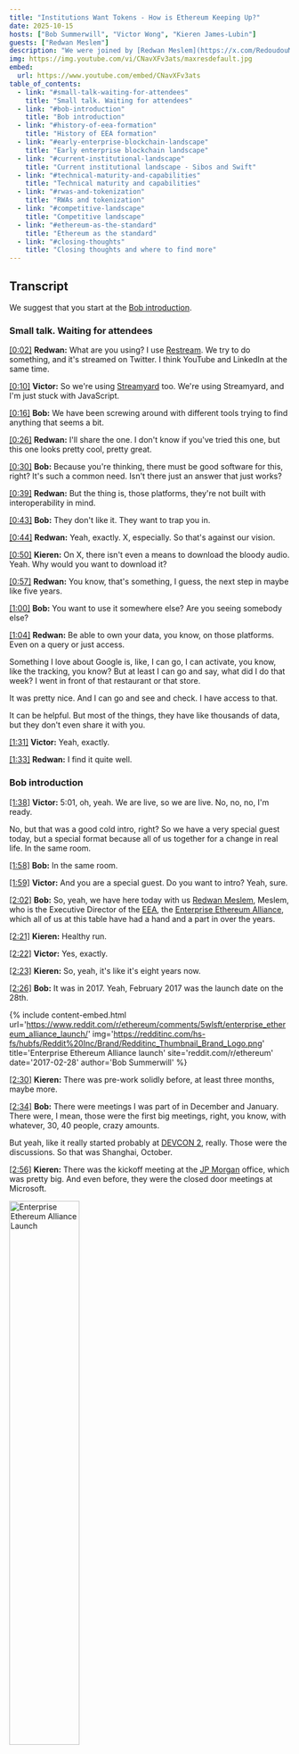 ```yaml
---
title: "Institutions Want Tokens - How is Ethereum Keeping Up?"
date: 2025-10-15
hosts: ["Bob Summerwill", "Victor Wong", "Kieren James-Lubin"]
guests: ["Redwan Meslem"]
description: "We were joined by [Redwan Meslem](https://x.com/RedoudouM), the Executive Director of the [Enterprise Ethereum Alliance](https://entethalliance.org), and talked about the history of the [EEA](https://entethalliance.org) and about the present institutional landscape."
img: https://img.youtube.com/vi/CNavXFv3ats/maxresdefault.jpg
embed:
  url: https://www.youtube.com/embed/CNavXFv3ats
table_of_contents:
  - link: "#small-talk-waiting-for-attendees"
    title: "Small talk. Waiting for attendees"
  - link: "#bob-introduction"
    title: "Bob introduction"
  - link: "#history-of-eea-formation"
    title: "History of EEA formation"
  - link: "#early-enterprise-blockchain-landscape"
    title: "Early enterprise blockchain landscape"
  - link: "#current-institutional-landscape"
    title: "Current institutional landscape - Sibos and Swift"
  - link: "#technical-maturity-and-capabilities"
    title: "Technical maturity and capabilities"
  - link: "#rwas-and-tokenization"
    title: "RWAs and tokenization"
  - link: "#competitive-landscape"
    title: "Competitive landscape"
  - link: "#ethereum-as-the-standard"
    title: "Ethereum as the standard"
  - link: "#closing-thoughts"
    title: "Closing thoughts and where to find more"
---
```


## Transcript

We suggest that you start at the [Bob introduction](#bob-introduction).

<!-- TABLE_OF_CONTENTS -->

<a id="small-talk-waiting-for-attendees"></a>

### Small talk. Waiting for attendees

[[0:02]](https://www.youtube.com/watch?v=CNavXFv3ats&t=2s) **Redwan:**
What are you using? I use [Restream](https://restream.io). We try to do something, and it's streamed on Twitter.  I think YouTube and LinkedIn at the same time.

[[0:10]](https://www.youtube.com/watch?v=CNavXFv3ats&t=10s) **Victor:**
So we're using [Streamyard](https://streamyard.com/) too. We're using Streamyard, and I'm just stuck with JavaScript.

[[0:16]](https://www.youtube.com/watch?v=CNavXFv3ats&t=16s) **Bob:**
We have been screwing around with different tools trying to find anything that seems a bit.

[[0:26]](https://www.youtube.com/watch?v=CNavXFv3ats&t=26s) **Redwan:**
I'll share the one. I don't know if you've tried this one, but this one looks pretty cool, pretty great.

[[0:30]](https://www.youtube.com/watch?v=CNavXFv3ats&t=30s) **Bob:**
Because you're thinking, there must be good software for this, right?  It's such a common need. Isn't there just an answer that just works?

[[0:39]](https://www.youtube.com/watch?v=CNavXFv3ats&t=39s) **Redwan:**
But the thing is, those platforms, they're not built with interoperability in mind.

[[0:43]](https://www.youtube.com/watch?v=CNavXFv3ats&t=43s) **Bob:**
They don't like it.  They want to trap you in.

[[0:44]](https://www.youtube.com/watch?v=CNavXFv3ats&t=44s) **Redwan:**
 Yeah, exactly. X, especially.  So that's against our vision.

[[0:50]](https://www.youtube.com/watch?v=CNavXFv3ats&t=50s) **Kieren:**
On X, there isn't even a means to download the bloody audio. Yeah. Why would you want to download it?

[[0:57]](https://www.youtube.com/watch?v=CNavXFv3ats&t=57s) **Redwan:**
You know, that's something, I guess, the next step in maybe like five years.

[[1:00]](https://www.youtube.com/watch?v=CNavXFv3ats&t=60s) **Bob:**
You want to use it somewhere else?  Are you seeing somebody else?

[[1:04]](https://www.youtube.com/watch?v=CNavXFv3ats&t=64s) **Redwan:**
Be able to own your data, you know, on those platforms. Even on a query or just access.

Something I love about Google is, like, I can go, I can activate, you know, like the tracking, you know? But at least I can go and say, what did I do that week? I went in front of that restaurant or that store.

It was pretty nice. And I can go and see and check. I have access to that.

It can be helpful. But most of the things, they have like thousands of data, but they don't even share it with you.

[[1:31]](https://www.youtube.com/watch?v=CNavXFv3ats&t=91s) **Victor:**
Yeah, exactly.

[[1:33]](https://www.youtube.com/watch?v=CNavXFv3ats&t=93s) **Redwan:**
I find it quite well.

<a id="bob-introduction"></a>

### Bob introduction

[[1:38]](https://www.youtube.com/watch?v=CNavXFv3ats&t=98s) **Victor:**
5:01, oh, yeah. We are live, so we are live. No, no, no, I'm ready.

No, but that was a good cold intro, right? So we have a very special guest today, but a special format because all of us together for a change in real life. In the same room.

[[1:58]](https://www.youtube.com/watch?v=CNavXFv3ats&t=118s) **Bob:**
In the same room.

[[1:59]](https://www.youtube.com/watch?v=CNavXFv3ats&t=119s) **Victor:**
And you are a special guest. Do you want to intro? Yeah, sure.

[[2:02]](https://www.youtube.com/watch?v=CNavXFv3ats&t=122s) **Bob:**
So, yeah, we have here today with us [Redwan Meslem](https://x.com/RedoudouM), Meslem, who is the Executive Director of the [EEA](https://entethalliance.org), the [Enterprise Ethereum Alliance](https://entethalliance.org), which all of us at this table have had a hand and a part in over the years.

[[2:21]](https://www.youtube.com/watch?v=CNavXFv3ats&t=141s) **Kieren:**
Healthy run.

[[2:22]](https://www.youtube.com/watch?v=CNavXFv3ats&t=142s) **Victor:**
Yes, exactly.

[[2:23]](https://www.youtube.com/watch?v=CNavXFv3ats&t=143s) **Kieren:**
So, yeah, it's like it's eight years now.

[[2:26]](https://www.youtube.com/watch?v=CNavXFv3ats&t=146s) **Bob:**
It was in 2017. Yeah, February 2017 was the launch date on the 28th.

{% include content-embed.html
  url='https://www.reddit.com/r/ethereum/comments/5wlsft/enterprise_ethereum_alliance_launch/'
  img='https://redditinc.com/hs-fs/hubfs/Reddit%20Inc/Brand/Redditinc_Thumbnail_Brand_Logo.png'
  title='Enterprise Ethereum Alliance launch'
  site='reddit.com/r/ethereum'
  date='2017-02-28'
  author='Bob Summerwill'
%}

[[2:30]](https://www.youtube.com/watch?v=CNavXFv3ats&t=150s) **Kieren:**
There was pre-work solidly before, at least three months, maybe more.

[[2:34]](https://www.youtube.com/watch?v=CNavXFv3ats&t=154s) **Bob:**
There were meetings I was part of in December and January. There were, I mean, those were the first big meetings, right, you know, with whatever, 30, 40 people, crazy amounts.

But yeah, like it really started probably at [DEVCON 2](https://www.earlydaysofeth.org/articles/devcon2), really. Those were the discussions. So that was Shanghai, October.

[[2:56]](https://www.youtube.com/watch?v=CNavXFv3ats&t=176s) **Kieren:**
There was the kickoff meeting at the [JP Morgan](https://www.jpmorgan.com) office, which was pretty big. And even before, they were the closed door meetings at Microsoft.

<img src="{{ site.baseurl }}/images/blockapps.net/2025.10.13/enteth20170110_withv.jpg" alt="Enterprise Ethereum Alliance Launch" style="width: 50%;">

[[3:07]](https://www.youtube.com/watch?v=CNavXFv3ats&t=187s) **Bob:**
Right, so that public launch was February.

But December, there was an internal like one. And then JP Morgan was in January of 2017.

But yeah, like a lot of those initial contacts had happened at [DEVCON 2](https://www.earlydaysofeth.org/articles/devcon2) in October the previous year.

[[3:26]](https://www.youtube.com/watch?v=CNavXFv3ats&t=206s) **Victor:**
Well, in the [DEVCON 2](https://www.earlydaysofeth.org/articles/devcon2). Yeah, so like basically there was a lot of conversations there about figuring out how to bring on enterprises too. And there were a lot of interested parties. And yeah, like the group of people, which was I think about six people that were interested, met at like a Starbucks just off site.

And that was sort of the idea formation thing about the...

[[3:58]](https://www.youtube.com/watch?v=CNavXFv3ats&t=238s) **Bob:**
And then [Matt Spoke](https://x.com/MattSpoke) of [Nuco](https://web.archive.org/web/20180320181516/https://nuco.io/) held a little bar side event as well, which we have some technical issues. Oh, okay.

{% include content-embed.html
  url='https://www.linkedin.com/in/matthewspoke/'
  img='https://i0.wp.com/commercialrealestatepodcast.com/wp-content/uploads/2019/03/Spoke-Matthew.png?fit=1280%2C854&ssl=1'
  title='Matthew Spoke'
  description='Founder and Former CEO of Nuco (acquired by Aion Foundation)'
  site='linkedin.com'
%}

[[4:16]](https://www.youtube.com/watch?v=CNavXFv3ats&t=256s) **Victor:**
Hold on a second. I'm just going to push you. Insist to tell everybody.

We have a technical issue, everybody. I can, I will fix that. Oh, did I?

I messed up the Twitter. You did a bad one. Yeah, I did a bad one.

So everyone, please join us on YouTube. Spaces at 5 a.m. Right.

[[4:36]](https://www.youtube.com/watch?v=CNavXFv3ats&t=276s) **Bob:**
But yeah, [Matt Spoke](https://x.com/MattSpoke), held a little event at one of the bars upstairs, which I went to and there were various others there. If you went to that as well.

[[4:45]](https://www.youtube.com/watch?v=CNavXFv3ats&t=285s) **Victor:**
I didn't go to that one.

So I think it's, I think the main thing was that, yeah, so I think the main thing, I'm going to try and fix this right now on Twitter. Live technical support, see if I can resolve it right now. If not, I did choose a...

[[5:09]](https://www.youtube.com/watch?v=CNavXFv3ats&t=309s) **Bob:**
But also parallel in that, because I was still working for the [Ethereum Foundation](https://ethereum.foundation) at the time was that there was like an enterprise Slack set up there, which was actually started by [Vitalik](https://x.com/VitalikButerin), who afterwards said people kept badgering him about enterprise stuff. So at some point he just dumped them all in a stack, in a Slack and ran away.

Yeah. That was the technique. So that was not quite the same group.

It was a larger group that's slightly different.

[[5:41]](https://www.youtube.com/watch?v=CNavXFv3ats&t=341s) **Victor:**
[Nuco](https://web.archive.org/web/20180320181516/https://nuco.io/) was part of that.

Also... By the way, we should introduce ourselves. We should.

[[5:49]](https://www.youtube.com/watch?v=CNavXFv3ats&t=349s) **Bob:**
Yeah, hi, I'm Bob Summerwill. I'm Head of Ecosystem at [STRATO Mercata](https://stratomercata.com/).

[[5:56]](https://www.youtube.com/watch?v=CNavXFv3ats&t=356s) **Kieren:**
Kieren James-Lubin, CEO of [BlockApps](https://blockapps.net).

[[5:56]](https://www.youtube.com/watch?v=CNavXFv3ats&t=358s) **Victor:**
Victor Wong.

[[5:59]](https://www.youtube.com/watch?v=CNavXFv3ats&t=356s) **Kieren:**
Creators of [STRATO Mercata](https://stratomercata.com/).

[[6:00]](https://www.youtube.com/watch?v=CNavXFv3ats&t=358s) **Victor:**
Yeah, and Victor Wong, Chief Product Officer of [BlockApps](https://blockapps.net).

So, sorry, back...

[[6:06]](https://www.youtube.com/watch?v=CNavXFv3ats&t=358s) **Bob:**
But yeah, [AMIS](https://www.amis.com/) as well. Do you remember that?

*(Bob: Alex Liu was our primary contact at Amis, who was an active participant in the EEA)*

[[6:10]](https://www.youtube.com/watch?v=CNavXFv3ats&t=410s) **Kieren:**
Yeah. Oh yeah. We should check in on, I haven't thought of [AMIS](https://www.amis.com/) until...

No. In like several years until the moment.

[[6:16]](https://www.youtube.com/watch?v=CNavXFv3ats&t=416s) **Bob:**
So the interesting thing about what they were doing, so that was like some Taiwan bank consortium thing.

But then they did like work on like Chinese cryptography and stuff. Like they've got differing requirements, right? 

*(Bob - I was confusing myself.  It was Cryptape (Jan Xie) who were doing rhe Chinese cryptography, as part of their CITA project)*

{% include content-embed.html
  url='https://cryptape.com/'
  img='https://encrypted-tbn0.gstatic.com/images?q=tbn:ANd9GcQCIA5od3jfhDfMjQ9dQxzA2XeDQdD464SVI4PIls7KuufMQruvluYVNFRaFMoW_VAlXio&usqp=CAU'
  title='Cryptape'
  site='cryptape.com'
%}

{% include content-embed.html
  src='https://www.youtube.com/embed/ka93x3xDAkg'
  title='A Fast and Scalable Blockchain for Enterprise Users'
  author='Jan Xie'
  date='2017-11-26'
%}

And Masterchain, which was in Russia, that was like a [Sberbank](https://www.sberbank.com/) thing.

{% include content-embed.html
  url='https://cointelegraph.com/news/blockchain-revolution-in-russia-bank-of-russia-tests-masterchain'
  title='Blockchain revolution in Russia: Bank of Russia tests MasterChain'
  description='Bank of Russia has introduced Masterchain, an Ethereum-based Blockchain prototype created to serve interests of the financial market actors.'
  img='https://images.cointelegraph.com/cdn-cgi/image/format=auto,onerror=redirect,quality=90,width=1434/https://s3.cointelegraph.com/storage/uploads/view/64d02c317d463a581bbab940f42cf78b.jpg'
  site='Cointelegraph'
  author='Alicia Naumoff'
  date='2016-10-13'
%}

*(Bob: The Masterchain team gave a talk at DEVCON3 on the work they did on Geth to make the cryptography pluggable, and to add Russian cryptograph)*

{% include content-embed.html
  src='https://www.youtube.com/embed/faVnsBRLAL4'
  title='Pluggable Crypto Layer: Introducing Government-approved cryptography to Ethereum'
  author='Kirill Ivkushkin'
  date='2017-11-26'
%}

[[6:44]](https://www.youtube.com/watch?v=CNavXFv3ats&t=404s) **Redwan:**
I have a question for you, it's interesting. Because you have, you know, I was not at the [EEA](https://entethalliance.org) at that time. And so it's very interesting for me to, you know, what were the hopes and really excitement that you see, you know, you were part of those early conversations, this was created, 30, I think, companies.

It's like a pretty, it was a pretty big event, you know. As you mentioned, you know, like JP Morgan and everything, all those big names coming into the ecosystem. And what were the hopes and really like the overall like atmosphere, you know, when the year was created, I think?

[[7:13]](https://www.youtube.com/watch?v=CNavXFv3ats&t=433s) **Bob:**
Yeah, well, I mean, so, I mean, [Consensys](https://consensys.io/) were very critical as well. Because, you know, they were doing a load of the enterprise like engagement stuff, right? You've got many, many companies like starting to get interested in, hey, you know, we want to do a pilot, we want to get involved.

{% include content-embed.html
  url='https://consensys.io/'
  title='Consensys'
  img='https://images.ctfassets.net/gjyjx7gst9lo/2agYMdlB1taVmpfDj0TX6C/058794a91b27f556b245966b4934075f/Consensys-Share-Image-Logo.png?fm=jpg'
  site='consensys.io'
%}

So [Consensys](https://consensys.io/) doing a lot of those. So they ended up having a lot of those connections and bringing those in together. But yeah, you know, over those months, you really have like, they've got a hell of a lot of momentum really, really quick.

[[7:48]](https://www.youtube.com/watch?v=CNavXFv3ats&t=468s) **Kieren:**
So the observation during [DEVCON](https://www.earlydaysofeth.org/articles/devcon2) too, when the idea was hatched was basically that, at least at the innovation lab level, a lot of the enterprises were just using and forking their own flavor of Ethereum. They had like hacked their own consensus algorithms and security and-

[[8:06]](https://www.youtube.com/watch?v=CNavXFv3ats&t=486s) **Bob:**
Many Geths

[[8:08]](https://www.youtube.com/watch?v=CNavXFv3ats&t=468s) **Kieren:**
Many Geths, indeed.

We learned later that like a lot of [JP Morgan's Quorum](https://github.com/Consensys/quorum) was initially built by [Jeff Wilcke](https://earlydaysofeth.org/people/jeff-wilcke). He had like some kind of-

[[8:20]](https://www.youtube.com/watch?v=CNavXFv3ats&t=480s) **Bob:**
And that was not announced at the time of [DEVCON](https://www.earlydaysofeth.org/articles/devcon2) too. That was still behind the scenes for a few months.

*(Bob: I never got a definite answer on this, but I am pretty confident to assert that [Jeff](https://earlydaysofeth.org/people/jeff-wilcke) probably never even discussed Quorum with [Ming Chan](https://earlydaysofeth.org/people/ming-chan), the Executive Director of the [Ethereum Foundation](https://earlydaysofeth.org/articles/stiftung-ethereum), but just did it on his own initiative without even informing her.  She likely heard about it as the same time as the general public!)*

{% include content-embed.html
  url='https://archive.ph/Q1Xm0'
  img='https://ddcirqxjy3z7wl.archive.ph/Q1Xm0/f83f5bdf760bd304acc7dc7225ff8a7b91af31f1.jpg'
  title='J.P. Morgan Has a New Twist on Blockchain'
  site='Wall Street Journal'
  date='2016-10-03'
%}

That happened just before the [EEA](https://entethalliance.org) started. But yeah, you got all of this stuff brewing up, I mean, for years earlier. Like if you think of like [ErisDB](https://erisindustries.com/components/erisdb.html) that became [Monax](https://web.archive.org/web/20170321124508/https://monax.io/), that became [Hyperledger Burrow](https://github.com/hyperledger-archives/burrow).

{% include content-embed.html
  url='https://erisindustries.com/components/erisdb.html'
  img='/images/blockchain-finance.com/2025.10.16/erisdb.png'
  title='ErisDB'
  site='erisindustries.com'
%}

So that was a permissioned Ethereum client off POC5 pre-mainnet. Yeah. Mid-2014 of sticking in [Tendermint](https://tendermint.com/) onto an EVM.

{% include content-embed.html
  url='https://blog.ethereum.org/2014/08/27/state-ethereum-august-edition'
  img='https://blog.ethereum.org/_next/image?url=%2Fimages%2Feth-org.jpeg&w=1080&q=75'
  title='State of Ethereum: August Edition'
  author='Vitalik Buterin'
  date='2014-08-27'
%}

So yeah, like, you know, it was all a bit smished apart, but it was like the time is right for us to work together because we've all got the same needs.

[[9:07]](https://www.youtube.com/watch?v=CNavXFv3ats&t=547s) **Kieren:**
Us too. We had our own client and it got used in a bunch of the [Consensys](https://consensys.io/) consulting engagements at that time.

And we started even then kind of tuning it for enterprise. And so I guess the idea was like, well, maybe enterprises won't adopt if there isn't a standard for all of this new stuff that they need that's above and beyond the base.

[[9:30]](https://www.youtube.com/watch?v=CNavXFv3ats&t=570s) **Victor:**
Well, I think it was even beyond that.

Like there was just tons of technical work going on in individual companies siloed to get like Ethereum to do what they wanted to do in a private way. So everyone was like holding on these things. And what came out of that, those early conversations at [DEVCON](https://www.earlydaysofeth.org/articles/devcon2) was, wait, like we're all doing similar things.

Maybe if we all kind of work together, we could do it faster and get this up fast. And that was all around private Ethereum.

[[10:07]](https://www.youtube.com/watch?v=CNavXFv3ats&t=607s) **Bob:**
And I guess also like a marriage between like kind of customers of these things and builders of saying, you've got all these kind of startup-y kind of companies that are making Ethereumy things.

And you've obviously got big demand from really major enterprises to have this, but yeah, on that standardization side, it was like nothing. And it's like, you're all gonna get vendor locked like instantly, and it'll all just be arbitrarily different and painful and horrible. So let's try and work out.

Because, well, at some point as well with [Quorum](https://github.com/Consensys/quorum), it was kind of like, are we gonna like collaboratively do code bases as well? Like, [Hyperledger](https://www.lfdecentralizedtrust.org/) was another piece into this is that a few months earlier, I've spent a bunch of time working on [C++ relicensing, C++ client to get back to Apache 2](https://bobsummerwill.com/2016/07/12/ethereum-everywhere/). So it could have been contributed into [Hyperledger](https://www.lfdecentralizedtrust.org/) and we could have like gathered around that.

{% include content-embed.html
  url='https://bobsummerwill.com/2016/07/12/ethereum-everywhere/'
  img='https://bobsummerwill.com/wp-content/uploads/2016/07/private.jpg'
  title='Ethereum Everywhere'
  author='Bob Summerwill'
  date='2016-07-12'
%}

That fucked up.

{% include content-embed.html
  url='https://www.ibtimes.co.uk/hyperledger-project-reflects-blockchain-politics-1603381'
  img='https://d.ibtimes.co.uk/en/full/1586352/hyperledger.webp?w=522&f=d691bc62e3180dd9262650da26c6d8ba'
  title='Hyperledger Project Reflects Blockchain Politics'
  author='Ian Allison'
  date='2017-01-27'
%}

So the [EEA](https://entethalliance.org) was kind of a backup, I guess. And like, right, we can't have this grand fusion, but there's enough happening on the Ethereum side that we can at least get all the Ethereum pieces together and then, yeah, I guess it went quite quickly from, okay, we don't want to straight compete with [Hyperledger](https://www.lfdecentralizedtrust.org/).

Having a shared code base also kind of like screws up the companies.

[[11:39]](https://www.youtube.com/watch?v=CNavXFv3ats&t=699s) **Kieren:**
So I think, let me, you know, in the spirit of spiciness, I think the enterprise users would have preferred a shared code base and they wanted to commoditize any difference among the startups out of existence so that they could never be vendor locked again. They've had these horrific, you know, IBM nightmares, Oracle nightmares over the years.

And they're just like, not this time. We're not going to live through this.

[[12:11]](https://www.youtube.com/watch?v=CNavXFv3ats&t=731s) **Bob:**
I mean, also, you know, you have got that market pressure, right, of [Corda](https://r3.com/get-corda/) coming out, of IBM launching [Fabric](https://github.com/hyperledger/fabric).

{% include content-embed.html
  url='https://www.coindesk.com/markets/2017/07/11/fabric-10-hyperledger-releases-first-production-ready-blockchain-software'
  img='https://www.coindesk.com/_next/image?url=https%3A%2F%2Fcdn.sanity.io%2Fimages%2Fs3y3vcno%2Fproduction%2F96b93f7ed816b58438c9fd32ad77b57c8e69954b-1500x994.jpg%3Fauto%3Dformat&w=1920&q=75'
  title='Fabric 1.0: Hyperledger Releases First Production-Ready Blockchain Software'
  author='Michael del Castillo'
  date='2017-07-11'
%}

{% include content-embed.html
  url='https://www.coindesk.com/markets/2017/10/03/icing-on-the-cake-r3-launches-corda-distributed-ledger-version-10'
  img='https://www.coindesk.com/_next/image?url=https%3A%2F%2Fcdn.sanity.io%2Fimages%2Fs3y3vcno%2Fproduction%2F5ad7ed2aa46affe53b14a692fa61d5f856847339-1500x1000.jpg%3Fauto%3Dformat&w=1920&q=75'
  title='Icing on the Cake: R3 Launches Corda Distributed Ledger Version 1.0'
  author='Michael del Castillo'
  date='2017-10-03'
%}

[[12:20]](https://www.youtube.com/watch?v=CNavXFv3ats&t=740s) **Kieren:**
They were worried it would end up that kind of nominally open source, but quite proprietary.

[[12:24]](https://www.youtube.com/watch?v=CNavXFv3ats&t=744s) **Bob:**
So those were both shooting for release in February, 2017. So it's that kind of timeline is like, right, we've got to get our shit together to be able to do like an Ethereum product thing that can have some hope against IBM and R3.

*(Bob: I remember that being the approximate timing which John Wolpert communicated to me at the time of DEVCON2 in September 2016, though actually more like "7 months" which would have been more like April 2017.  In the end, as you can see from the articles above, Fabric ended up being released in July 2017 and Corda in October 2017)*

[[12:41]](https://www.youtube.com/watch?v=CNavXFv3ats&t=761s) **Kieren:**
Also, [DA](https://www.digitalasset.com/) at that time, I remember one of our prominent enterprise user, [EEA](https://entethalliance.org) members said, you know, yeah, they've got a call with, you know, 300 people on it every week, trying to sell into the big banks, let's say. And it's funny that all of the, like Ethereum just survived all of this, more or less not paying any attention. And like, you know, this competition kind of came in.

[[13:07]](https://www.youtube.com/watch?v=CNavXFv3ats&t=787s) **Victor:**
Well, I think there was another parallel thing that was happening. At that [DEVCON](https://www.earlydaysofeth.org/articles/devcon2), really were like the first, like the kind of enterprise use cases we talk about today. Like, for example, [Santander](https://www.santanderbank.com/) talked about, you know, US dollar on chain, which we all recognize as a stablecoin now.

{% include content-embed.html
  url='https://cointelegraph.com/news/santander-confirms-fiat-backed-token-project-on-ethereum-blockchain'
  title='Santander Confirms Fiat-backed Token Project on Ethereum Blockchain'
  img='https://images.cointelegraph.com/cdn-cgi/image/format=auto,onerror=redirect,quality=90,width=1434/https://s3.cointelegraph.com/storage/uploads/view/eb6d1dcc154fffe2a1f22e041c738a2e.jpg'
  author='Angus Leung'
  date='2016-09-24'
%}

{% include content-embed.html
  src='https://www.youtube.com/embed/vqAIMxZrE8Q'
  title='CashEth - demo of the system'
  author='ether.camp'
  date='2016-09-28'
%}

[[13:26]](https://www.youtube.com/watch?v=CNavXFv3ats&t=806s) **Kieren:**
And we actually had a design for, yeah, yeah, yeah.

<a id="early-enterprise-blockchain-landscape"></a>

### Early enterprise blockchain landscape

[[13:31]](https://www.youtube.com/watch?v=CNavXFv3ats&t=811s) **Redwan:**
I think that's a very cool parallel. Like you've set the stage pretty well for like, you know, where it's coming from.

[[13:38]](https://www.youtube.com/watch?v=CNavXFv3ats&t=818s) **Victor:**
Yeah.

[[13:39]](https://www.youtube.com/watch?v=CNavXFv3ats&t=819s) **Redwan:**
And then where it started, you mentioned, you know, innovation labs, like starting to contribute to some codes. We've known like the use cases that blockchain and Ethereum can solve for a long time. But it's only actually now, and it's been for probably like for the last year that things have been really changing drastically.

And to take, you know, like your words for, when you say innovation lab, it's not innovation lab anymore looking at, you know, how they implement blockchain in their ecosystem. It's really like executive team that say, hey, we want to plan what is the production, like how we get it to market.

[[14:16]](https://www.youtube.com/watch?v=CNavXFv3ats&t=856s) **Kieren:**
Thankfully, like they're scared now. So like they better move or else.

[[14:21]](https://www.youtube.com/watch?v=CNavXFv3ats&t=861s) **Redwan:**
I mean, I don't know if it's like, no, there is, but there were some interesting, some interesting talk, you know, like when we were at [Sibos](https://www.sibos.com/), like the [Swift](https://swift.com/) conference.

{% include content-embed.html
  url='https://sibos.com'
  title='Sibos'
  img='https://www.finextra.com/finextra-images/top_pics/xl/sibos2022amsterdamlogocmykvertical.jpg'
%}

<a id="current-institutional-landscape"></a>

### Current institutional landscape - Sibos and Swift

[[14:28]](https://www.youtube.com/watch?v=CNavXFv3ats&t=868s) **Victor:**
Yeah, we should mention that because like, you were just at [Sibos](https://www.sibos.com/) and you're dealing with like, what we think of as tried by institutional players. And that's, you know, where you have a lot of communication. So like, what were your impressions about where they're at with that?

Because that's the other side that we talk about.

[[14:47]](https://www.youtube.com/watch?v=CNavXFv3ats&t=887s) **Redwan:**
The digital asset tokenization is definitely a hot topic. Everyone is looking because they know it's happening. They want to be involved and it's more.

And now, especially like there's less, there's less like regulatory, you know.

[[15:06]](https://www.youtube.com/watch?v=CNavXFv3ats&t=906s) **Kieren:**
The listeners may not know what [Sibos](https://www.sibos.com/) is.

[[15:08]](https://www.youtube.com/watch?v=CNavXFv3ats&t=908s) **Redwan:**
Oh yeah. So [Sibos](https://www.sibos.com/) is the big [Swift](https://swift.com/) conference. [Swift](https://swift.com/), if you're not familiar is, it's a messaging system that a lot of, 11,000 financial institution around the world.

{% include content-embed.html
  url='https://swift.com'
  title='Swift'
  img='https://thedigitalbanker.com/wp-content/uploads/2023/12/swift-2.png'
%}

It's actually a co-op. It's a DAO for tried by. Kudos to [Danielle](https://www.linkedin.com/in/daniellefrizziola/) from [Consensys](https://consensys.io/) who said that to me once.  *(Bob - that is Danielle Frizziola)*

[[15:25]](https://www.youtube.com/watch?v=CNavXFv3ats&t=925s) **Kieren:**
It is a DAO.  Although it's like, can we buy in now?

[[15:29]](https://www.youtube.com/watch?v=CNavXFv3ats&t=929s) **Redwan:**
I feel like, you know, it's not, I guess it's restricted.

[[15:32]](https://www.youtube.com/watch?v=CNavXFv3ats&t=932s) **Victor:**
Yeah, you know, like token gated.

[[15:34]](https://www.youtube.com/watch?v=CNavXFv3ats&t=934s) **Redwan:**
But the token is having probably a bank license.

[[15:37]](https://www.youtube.com/watch?v=CNavXFv3ats&t=937s) **Kieren:**
The [London Metal Exchange](https://www.lme.com/) is like this too. It's like, you want to sign up, you got to like buy a bunch of shares and like, you know, then there's an annual fee and whatnot. And you have to like put someone there all the time.

[[15:48]](https://www.youtube.com/watch?v=CNavXFv3ats&t=948s) **Bob:**
You have to join the trade guild. Yes. I think that you've got to do your.

Yes.

[[15:54]](https://www.youtube.com/watch?v=CNavXFv3ats&t=954s) **Redwan:**
Exactly. And so that big conference is the, it's a big Mecca of payment, I would say every year. So you have all the big financial institution, also like, you know, global financial institution, like, you know, like clearing house, settlements, like your work here, the [DTCC](https://www.dtcc.com/), et cetera, but also like all the banks.

And they gather here and there is a lot of conversation. What is very interesting is actually [Sibos](https://www.sibos.com/) and [Swift](https://swift.com/) is a very like kind of standard organization. Because what they do is like how we make sure like we send messaging across all of us that everyone is sure is going to understand.

And so they used to have a different like kind of messaging format. And recently now they're migrating to something new, which is how ISO 222.

*(Bob: Misspoken here.  The standard is [ISO 20022](https://www.iso20022.org/))*

{% include content-embed.html
  url='https://www.iso20022.org/'
  title='ISO 20022 - Universal financial industry messaging scheme'
  img='https://www.iso20022.org/sites/default/files/styles/scale_crop_1200w_650h/public/2020-03/shutterstock_303722042_Blue_Umbrellas.jpg?itok=WeDwQ-8t'
%}

[[16:37]](https://www.youtube.com/watch?v=CNavXFv3ats&t=997s) **Kieren:**
Okay.

[[16:37]](https://www.youtube.com/watch?v=CNavXFv3ats&t=997s) **Redwan:**
Which is if you want to go and dive deeper into this, this is really like the, how every financial institution want to discuss. They've been working on that spec for a long time. And that's how anything that can touch finance from securities to payment, like they have to be qualified.

[[16:54]](https://www.youtube.com/watch?v=CNavXFv3ats&t=1014s) **Kieren:**
Yeah, I think it's good to explain. So like most of finance gets cleared through messaging. And it's like, so crypto people are used to like putting a transaction in and then it goes everywhere.

Yes. It's not really like this.

[[17:08]](https://www.youtube.com/watch?v=CNavXFv3ats&t=1028s) **Redwan:**
Oh, yes. Thank you. Indeed, that's a very key point.

Is that the process of what we call delivery versus payment in traditional finance, it's a pretty complex thing because how you make sure like when you deliver the money, the money has been received, that you receive the asset, that everything has been, and it's a kind of a lot of dance because you receive message, you send another one. And it's not like how we used to do where in crypto, we submit and it's actually an atomic transaction, which is like just one thing. And when the transaction is complete, you know it's been executed, it's been delivered.

And all the parties that is actually, I give you the can, well, I know you've been giving me like the money exactly. Where actually there is like a little bit dance, well, I put the can here, like you see the can, then it's been moving here, like you send the money. And so the blockchain here offers such efficiencies because things that were like, you know, like the [T+1 or T+2](https://www.investopedia.com/terms/t/tplus1.asp) for some of those different exchange.

Now you do it like, well, depending on what chain you're gonna deploy between a second to even like less than that.

[[18:19]](https://www.youtube.com/watch?v=CNavXFv3ats&t=1099s) **Kieren:**
Yeah.

[[18:19]](https://www.youtube.com/watch?v=CNavXFv3ats&t=1099s) **Bob:**
And also [Swift](https://swift.com/) isn't a payments mechanism, right?

[[18:23]](https://www.youtube.com/watch?v=CNavXFv3ats&t=1103s) **Redwan:**
No, it's a messaging mechanism. That's another comment.

[[18:26]](https://www.youtube.com/watch?v=CNavXFv3ats&t=1106s) **Bob:**
So let me, I think, interject with this specific example. I think they're biggest in FX, right? Yes.

So let's say I've got some USD, I want some Euro. And we kind of like agree to a USD-Euro trade. And so we like, I guess we look up whatever the pair is trading at.

And I think it's like, I send my side of the trade with some unique ID to [Swift](https://swift.com/) and you do too. And then [Swift](https://swift.com/) like checks if it matches. It charges like seven bucks either way.

If it does match, then it'll like tell us that it matched.

[[19:04]](https://www.youtube.com/watch?v=CNavXFv3ats&t=1144s) **Redwan:**
Well, I don't think it's actually exactly this way. It's more [Swift](https://swift.com/) offer a type of envelope and a format of envelope and paper and ink that we know how to use and how we're supposed to fill up some forms. Then how we trade those forms between different market participants, it's not much, you know, like the people, like they're going to be some, you know, corresponding banking that's going to be like locally, they can do cash and they're going to, everyone is going to take their share.

[[19:31]](https://www.youtube.com/watch?v=CNavXFv3ats&t=1171s) **Kieren:**
It's not moving the asset. It's just, it's like, like I have the USD on my bank list.  You've got the Euro on your bank list. 

[[19:38]](https://www.youtube.com/watch?v=CNavXFv3ats&t=1178s) **Redwan:**
Talking to each other in a secure and compliant way for, cause it's also, oh, you send that, you have to send like some specific messaging for like compliance that, then I send another one saying, hey, I checked there's information and you know, you.

[[19:54]](https://www.youtube.com/watch?v=CNavXFv3ats&t=1194s) **Bob:**
A bunch of like local jurisdiction specific. Yeah, it's like a lot of different handshakes, you know, like all these things. Yeah, I think the way someone described it's like a.

[[20:00]](https://www.youtube.com/watch?v=CNavXFv3ats&t=1200s) **Victor:**
Funny TCP handshake. Yeah, it's sort of like what they're doing is tracking the transfers, but no money is actually moving. And then they have a list of IOUs.

So like when I send a [Swift](https://swift.com/) transaction to from like, let's say I send a hundred dollars to you in France and I go to my bank, I put in a hundred dollars, the money doesn't go anywhere. It just.

[[20:28]](https://www.youtube.com/watch?v=CNavXFv3ats&t=1228s) **Redwan:**
Well, yeah, so the bank has to write USD off my ledger. The net at the end of the day.

[[20:33]](https://www.youtube.com/watch?v=CNavXFv3ats&t=1233s) **Kieren:**
Yeah, so they write the Euro off.

[[20:35]](https://www.youtube.com/watch?v=CNavXFv3ats&t=1235s) **Redwan:**
RTGS that's going to do like the transfer actually. So it's like a different messaging. Like if you research and I'm not a [Swift](https://swift.com/) expert, but I have to learn over the last couple of months, you know, I've done like a little bit more like deep dive and it's fascinating because there's such a huge dense, you know, between, you know, like two transfer of money because you have the money in your bank account, but then you actually central bank money.

Then you have like the deposit money. So like those, like what you call like M0, M1, M2. And so all of that is pretty, pretty complex.

And then we're just talking about payments here, you know, talking about, you know, securities or like those other like financial instrument that you can exchange also using blockchain in a very efficient way. But that's, you know, using [stablecoins](https://en.wikipedia.org/wiki/Stablecoin), you can make everything super simple. And also one misconception, maybe I would love to mention is like, you know, like we talked about [stablecoins](https://en.wikipedia.org/wiki/Stablecoin) and [CBDCs](https://en.wikipedia.org/wiki/Central_bank_digital_currency).

Yeah, yeah, yeah. They actually exactly the same thing, but it's just in a different context. A [CBDC](https://en.wikipedia.org/wiki/Central_bank_digital_currency) is a [stablecoin](https://en.wikipedia.org/wiki/Stablecoin) for central banks.

{% include content-embed.html
  url='https://cbdctracker.hrf.org/home'
  title='Human Rights Foundation - CBDC Tracker'
  img='https://hrf.org/wp-content/uploads/2024/11/Latest-Web-Header-CBDC-Silver-Anthem-press-release-V1-1.png'
%}

<a id="technical-maturity-and-capabilities"></a>

### Technical maturity and capabilities

[[21:36]](https://www.youtube.com/watch?v=CNavXFv3ats&t=1296s) **Bob:**
And- It's just the issuer.

[[21:37]](https://www.youtube.com/watch?v=CNavXFv3ats&t=1297s) **Redwan:**
It's just the issuer is not the same as, you know, we never gonna really touch that [CBDCs](https://en.wikipedia.org/wiki/Central_bank_digital_currency) because this is like the money of banks, if you say. But almost, I think from a technical level, it's very like, almost like a copy paste of the same contract mechanism. It's not, but we create like a whole different language and terminology for that.

But they're actually very similar. And funny fact, those [CBDCs](https://en.wikipedia.org/wiki/Central_bank_digital_currency), they've been doing, you know, like the, I think the baby needed to grow. You know, you said [DEVCON 2](https://www.earlydaysofeth.org/articles/devcon2).

So it was a two years old kid, Ethereum. And we were like, hey, come in here. You can manage like the most critical infrastructure of the planet, which is our money and how we do trade.

And you can do all of this. And I think like the [Ethereum Foundation](https://ethereum.foundation), I have to give them credit. Like they, yes, for a long time, they were saying, hey guys, you're not considering the enterprise, everything.

But I think they did the right thing because they protected, you know, like that baby. So it could grow and become like, you know, now we had an age of, you know, it's more mature. It's more than 10 years.

It's still like not even a teenager. Like the analogy was like, was human is going to take some limits. But we are at a point now where we have a technology and Ethereum is really a capacity to answer all the challenges that are like facing, you know, that we're blocking the institution to adopt, which is, you know, while scalability, privacy, you know, like composability and interoperability, you know.

Like the four points that you had in the [ARC paper](https://www.circle.com/blog/introducing-arc-an-open-layer-1-blockchain-purpose-built-for-stablecoin-finance) from [Circle](https://circle.com). And now we have this, you know, like just last week, you know, [ZK Sync](https://www.zksync.io/) announced like [up to 15,000 TPS](https://zksync.mirror.xyz/XrlYJN9SUbOtRn9nyqrfPyaAqot--PlUcnSRK_OF1Bs). And there is some new thing that almost every week going on.

{% include content-embed.html
  url='https://www.circle.com/blog/introducing-arc-an-open-layer-1-blockchain-purpose-built-for-stablecoin-finance'
  title='Introducing Arc: An Open Layer-1 Blockchain Purpose-Built for Stablecoin Finance'
  img='https://cdn.prod.website-files.com/67116d0daddc92483c812ead/68961fad0ee4f552ba5641e3_Blog_Arc-launch-p-1080.jpg'
  date="2015-08-12"
%}

So really like now, like the technology, when they come up and say, well, I need to make sure like this is private. I need to make sure like this is going to, you know, be like be executed in a seamless way. Also like the decentralization, it's more about the way they look at it.

It's more like the vendor locking. I would say the best analogy is that you want to make sure the infrastructure you rely on is going to be able to absorb your activity, but also be resilient enough. This we still have some work because it's definitely, and I understand the perspective of institution to deploy on a like public infrastructure.

You know, at first when [Wikipedia](https://www.wikipedia.org/) showed up, like, you know, 20, 25 years ago, something like that, I think. I mean, I remember I was at my engineering college. I was at the board and we were talking about having wiki, you know, for doing some articles.

And they were like this very academic guy said, this is unacceptable. It's not, hold on, French accent.

This is unacceptable. We never are going to do this. This is, anyone can put any information.

This is not trust.

[[24:34]](https://www.youtube.com/watch?v=CNavXFv3ats&t=1474s) **Victor:**
To be clear, you are French. Yeah.  You're allowed to, you're allowed to.

[[24:37]](https://www.youtube.com/watch?v=CNavXFv3ats&t=1477s) **Redwan:**
And so, but they were in French. Like they were very like, you know, and protecting this.

And at that time I said, well, we can trust, you know, something that's being built collectively like this. But now we know you have to take a grain of salt, but it's actually much more accepted, you know, like that those are like reliable source of information and that you can have things that are being built publicly that are actually very resilient.

[[25:01]](https://www.youtube.com/watch?v=CNavXFv3ats&t=1502s) **Bob:**
I mean, so. 

[[25:02]](https://www.youtube.com/watch?v=CNavXFv3ats&t=1502s) **Victor:**
Sorry, I was just going to ask like, but like there's always this like gap between what traditional institutions understand about, like we all understand what's been capable for a really, really long time, but are there still gaps or do you think that's been closed now? Like it's maybe grown up fully or, but like, but even if, even like when the capability is there, there's still like a knowledge gap, I think sometimes.

[[25:30]](https://www.youtube.com/watch?v=CNavXFv3ats&t=1530s) **Redwan:**
Well, let me put it this way. There is about, if you combine all the different type of money, $123 trillion of cash around the world. Right, right.

$300 billions are on chain. Right. So the numbers talk for itself.

We're very early. So there is people like they can, I think we still have like a lot of work to do in terms of education, but by education, I mean, really talking from product perspective, what business problem I can solve for you, how it's going to be done, what is going to be the maintenance after, how like, how are you going to deal with a very specific use cases? And so you can have like some teams that already like have an understanding, you know, like what you can achieve.

[[26:15]](https://www.youtube.com/watch?v=CNavXFv3ats&t=1575s) **Victor:**
Yeah.

[[26:15]](https://www.youtube.com/watch?v=CNavXFv3ats&t=1575s) **Redwan:**
But we still like need to provide, I think as an ecosystem more structuring, you know, like who you can work with, what are the different vendors, what services they can do, where they can help, what's the type of contract you're going to have after. And really giving like that overall perspective of like a new entrant, you know, in the market. And so some of them, they understand very well and they have already like some pretty detailed question, you know, even like asking me, our red one, we need to increase like the [contract size from a 24k to a 40k, 48 kilobytes](https://ethereum.stackexchange.com/questions/41501/contract-code-size-and-how-to-work-around-it).

And we have some, you know, like those, those stack overflow issue, like well known. So yeah.

[[26:55]](https://www.youtube.com/watch?v=CNavXFv3ats&t=1615s) **Kieren:**
The [stack depth one](https://faizannehal.medium.com/understanding-the-stack-based-architecture-of-evm-af45dc9819f2) that was always a problem.

[[26:57]](https://www.youtube.com/watch?v=CNavXFv3ats&t=1617s) **Redwan:**
And so there is some of them, it's this, but then some other ones in this small product, they're going to ask me, okay, why should I go on an L2? What is the L1? What does it mean?

And what about those chains? What are like the primitives, you know, explaining like, well, if you'd be on any L2s, you actually going to choose maybe one vendor in some way, but you can completely move your assets free among all the ecosystem. The wallets are going to be the same.

A lot of things are going to be equivalent that you don't have to rebuild. And so those are things, you know, like you need to explain. Some of them, maybe people, they're going to say, well, what is this?

This is just like some scammy or something like that. I think you can find all the layers, but now people, they also, they see like the potential of like what you can do with like digital assets, you know, tokenization. And for like people who are a little bit like looking around, I'm very excited to see what's going to happen in the next six to 12 months, because, you know, like [GENIUS Act](https://en.wikipedia.org/wiki/GENIUS_Act) was signed July 15 or something like this.

*(Bob: It was 18th July 2025)*

[Clarity Act](https://www.congress.gov/bill/119th-congress/house-bill/3633), I think it's still a little bit ongoing. So now we like, and we can also hear that, like there's already companies from every direction say, okay, how are we going to implement this? The FinTech is also moving.

So they're like the fact that they're building their L, even if they're building their L1, I wish they would do some L2s and my door will always be open when you want to consider that. There is a pretty great tool that can help, but that's going to push the market and from like financial institution to really like adopting this. There is an organization like [DTCC](https://www.dtcc.com/), you know, like the biggest clearing house in the world, like all the securities in the world basically are being cleared over there.

They released like an incredible product like four months ago in April, like the great collateral, where they have like a collection of like hundreds of spot contract that allows you to clear and to make some margin call and collateral management from different jurisdiction, which is a fantastic use case when you see, I'm not a collateral management expert, but I understand the value, like how this unlock, you know, like you actually have some something that you can take from your bank in Japan that you're going to post for something in the US because you have a market event. And this is something you would not even imagine before.

{% include content-embed.html
  url='https://www.coindesk.com/business/2025/04/02/wall-street-giant-dtcc-unveils-tokenized-collateral-platform-in-crypto-push'
  title='Wall Street Giant DTCC Unveils Tokenized Collateral Platform in Crypto Push'
  img='https://www.coindesk.com/_next/image?url=https%3A%2F%2Fcdn.sanity.io%2Fimages%2Fs3y3vcno%2Fproduction%2Fdf7f652470cec99d780a4421238b72e152be1176-1440x1080.jpg%3Fauto%3Dformat&w=1920&q=75'
  author="Krisztian Sandor"
  date='2025-04-02'
%}

And now you can do it and it's like compliant. It's actually like, it's legal. And then that's going to unlock so much efficiencies.

And so that's in the next like 12 months, that's going to be like a huge game changer.

[[29:39]](https://www.youtube.com/watch?v=CNavXFv3ats&t=1779s) **Victor:**
So it sounds like, you know, the lid has been lifted off and there's a ton of demand, but it's like walking down the path to supply that demand. That's the part that people are figuring out, right? Like, is that right?

[[29:52]](https://www.youtube.com/watch?v=CNavXFv3ats&t=1792s) **Redwan:**
Like, is that how you put it? I think it's such a very transformative technology for how those business operate. There is also how I'm going to make money.

[[30:02]](https://www.youtube.com/watch?v=CNavXFv3ats&t=1802s) **Victor:**
Okay. So there's a fear element to it, right? Like, at least that's...

[[30:07]](https://www.youtube.com/watch?v=CNavXFv3ats&t=1807s) **Redwan:**
It's like, well, now I can have like chat, like I'm a PSP provider.

[[30:13]](https://www.youtube.com/watch?v=CNavXFv3ats&t=1813s) **Kieren:**
Let me ask you this. So in the early days, it felt like there was a focus on more like back office use cases. Like, yeah, how do I move the collateral from like my Japan regional branch to my, you know, whatever.

[[30:28]](https://www.youtube.com/watch?v=CNavXFv3ats&t=1828s) **Bob:**
Business process improvements.

[[30:30]](https://www.youtube.com/watch?v=CNavXFv3ats&t=1813s) **Kieren:**
Business process improvements. And I've felt that there's eventually became a, I think this started like 2020, 2021, a shift for big corporations wanting top line use cases.

Like Nike was the first to like sell a ton of NFTs. And then you're seeing like, I think like the digital asset treasuries are a kind of genius way for a token to like, like the company doesn't have to IPO, but like there could be a token and there can be something that's, and provides the traditional protections of equity that's publicly traded. And then you didn't, you could just leave this part sort of where it was.

{% include content-embed.html
  url='https://www.theverge.com/news/656960/nike-lawsuit-rtfkt-nft-virtual-shoes'
  title='Nike is facing a lawsuit from people who bought its NFTs'
  img='https://platform.theverge.com/wp-content/uploads/sites/2/2025/04/Nike-Cryptokicks.png?quality=90&strip=all&crop=0%2C3.3333333333333%2C100%2C93.333333333333&w=750'
  author='Wes Davis'
  date='2025-04-27'
%}

And somehow there's kind of like a merger going on. And, you know, this is a, creating good top line revenue for investment banks and, you know, et cetera, et cetera. So like, is your, is your sense that people want the efficiency to compete or like, are they starting to think about it as like a new revenue line or, you know, like a transformed revenue line or something?

<a id="rwas-and-tokenization"></a>

### RWAs and tokenization

[[31:45]](https://www.youtube.com/watch?v=CNavXFv3ats&t=1905s) **Redwan:**
Well, that's a billion trillion dollar question right there. I don't have like the answer. What I could say is I see, I see how, like, I think if you look at, you know, operational optimization, it's more than that.

If your capital flow more seamlessly, you make more money in a financial system. So the more you have a flow of your money easy, the more you're going to be able to make some, because you're going to unlock, you know, some capital improvement. Yet, I think from like conversation I've seen and where like the, still don't have like the golden goose say, hey, that's going to remix a little bit of like all the different people and intermediaries and people working.

Because if you suddenly have something that is being done in a much more efficient way, well, some different intermediates, then they might have like to rethink of where, like the way of doing their business. This is not going to happen from one day to another. What I can say is that, because we're going to have those new form of working with digital assets, that's going to be more like a golden era for like opportunities to be like, to be a pretty fantastic product.

And the people that understand pretty well the ethos of the like Ethereum ecosystem and also like blockchain in general. And like some operation in traditional finance and be able to bridge those two, you're going to be able to bring like some amazing product. And that's what we see a little bit more with convergence, you know, of Aave, that is that doing like a collateral product with Horizon and knocking, you know, like you have like figure, like you have a spike or you have some of like, how as we're going to have like now, some assets that are on chain that maybe you can loan and you can collateralize and you can borrow money and you can have some liquidity in front of those assets while being the actual, like, and also like, I want to stress, like we do, we say RWAs, RWAs, RWAs. There is a lot of, we need probably to find some new language because there is- You know how I feel about that.

*(Bob - RWA is [Real World Asset](https://en.wikipedia.org/wiki/Tokenized_real-world_asset))*

[[33:57]](https://www.youtube.com/watch?v=CNavXFv3ats&t=2037s) **Victor:**
I think the RWA term is so broad.

[[33:59]](https://www.youtube.com/watch?v=CNavXFv3ats&t=2039s) **Redwan:**
Yeah, we need, this can be a RWA.

[[34:02]](https://www.youtube.com/watch?v=CNavXFv3ats&t=2042s) **Bob:**
Yeah.

[[34:03]](https://www.youtube.com/watch?v=CNavXFv3ats&t=2043s) **Redwan:**
Okay. And I can also take a picture of my, I guess, my bank account and say, hey, this is a tokenization of my bank account. Like, you know, and so there is all of the RWAs but most of them, they actually kind of elaborate IOUs. And not like, and now we're moving towards more and more having some of the standards and like things like the, it's the legal, like- Yeah, you want the native issuers.

[[34:28]](https://www.youtube.com/watch?v=CNavXFv3ats&t=2068s) **Kieren:**
Yeah, exactly.

[[34:29]](https://www.youtube.com/watch?v=CNavXFv3ats&t=2069s) **Redwan:**
The token is the legal claim to the asset. And that's, when this happens and when like focusing on that, that's going to unlock some pretty incredible things. Because it's like the, and you connect this with DeFi, maybe with some, you're going to always need some form of AML, KYC, and everything, like the DeFi, like the like, you know, there's none for the last year.

They're probably going to have like two of those, but once you connect this, I think that's going to be pretty incredible.

[[35:03]](https://www.youtube.com/watch?v=CNavXFv3ats&t=2103s) **Victor:**
But how did the institutions feel about like, obviously as the head of the EEA, and you feel strongly about Ethereum too, right? Like the Ethereum ecosystem broadly of L1 tokens. Like, how do they feel about that?

Do they see any other, you know, like we know that [Ripple](https://ripple.com/) has tried to attract that interest for a really long time. Like, are they kind of sold on Ethereum at this point, or are they looking, are they still kind of needing to be convinced?

[[35:30]](https://www.youtube.com/watch?v=CNavXFv3ats&t=2130s) **Redwan:**
Wow. I've heard like several executive at presentation at [Sibos](https://www.sibos.com/) saying here, you know, like, Ethereum is the standard, you know, EVM is the standard. This is the ecosystem.

Having said that, and as, you know, decision makers, they also want to make sure like they keep the door open and not being locked. So they move progressively. You know, [60% of the stablecoin issuance](https://www.developerreport.com/reports/devs/2024?s=ethereum-is-the-1-ecosystem-for-stablecoins-59-of-stablecoins-are-issued-onto-ethereum) is on Ethereum.

![59% of issuance on Ethereum](https://storage.googleapis.com/electric-capital-developer-report/report/2024/en/20241222154509/slide_images/187.webp)

I think probably 85 to 90% of all RWAs, it's the same. Some similar statistics about DeFi activities. That's, you know, like [Electric Capital](https://www.electriccapital.com), like you can see a graph like three times more like that.

And then the other ecosystem in terms of like builders and everything. So that's the [most radiant and advanced](https://www.developerreport.com/reports/devs/2024?s=evm-has-strong-network-effects-evm-is-the-1-tech-stack-bigger-than-the-next-by-3-6x), you know, ecosystem in terms of research on every, every facet. And so that's, they know, they recognize.

![EVM is the #1 tech stack, bigger than the next by 3.6x](https://storage.googleapis.com/electric-capital-developer-report/report/2024/en/20241222154509/slide_images/56.webp)

But it doesn't mean that we need to keep educating, to keep like, you know, working with the [EF](https://ethereum.foundation) for instance, like they've been incredible work for the last few months of really like packaging the message in a better way that can be more digestible. But there's more like some work for instance, like, you know, like the protocol team, they're already addressing so many of the fear, like can have some different like, you know, digital asset manager in financial institution. But how we bring that message to the right people, package it in a way that it's easy to understand.

That's some of the work that is being done as we speak. And that's gonna really help, you know, continuing solidifying, you know, like that dominance position. But to also answer your question, like some of those institutions, they say, hey, we wanna be multi-chain.

We wanna look at everything, which I think it's absolutely fair. And I would do the same if I were in their shoe. So, okay, well, they have some different assessment, you know, criteria and they say, well, we're gonna take this chain, this chain, this chain, this chain.

And then we'll see.

<a id="competitive-landscape"></a>

### Competitive landscape

[[37:22]](https://www.youtube.com/watch?v=CNavXFv3ats&t=2242s) **Bob:**
I mean, beyond EVM, I mean, you've obviously got competition between Ethereum and other EVM flavors. What is the competition outside of that? Because I know there's, you know, you've obviously got competition within that, but are institutions doing non-EVM things as well?

[[37:38]](https://www.youtube.com/watch?v=CNavXFv3ats&t=2256s) **Kieren:**
There's like [Canton](https://www.canton.network) around. I don't know what they're using. Like do institutions use [Solana](https://solana.com/) at all?

{% include content-embed.html
  url='https://www.canton.network'
  title='Canton - Where finance flows'
  img='https://www.canton.network/hubfs/Homepage-Privacy-fit-for-regulated-institutions.png'
%}

Well, I know, but does [DA](https://www.digitalasset.com) still have its own, like big proprietary-ish stack?

[[38:00]](https://www.youtube.com/watch?v=CNavXFv3ats&t=2280s) **Bob:**
It's not proprietary anymore, but it's, yeah.

[Hedera](https://hedera.com/)?  Is anybody using [Hedera](https://hedera.com/)?

[[38:08]](https://www.youtube.com/watch?v=CNavXFv3ats&t=2288s) **Kieren:**
What do you hear? Competitive.

[[38:11]](https://www.youtube.com/watch?v=CNavXFv3ats&t=2291s) **Redwan:**
[Canton](https://www.canton.network) is probably the one that most advanced in terms of like, you know, connection with the rest of the ecosystem. And I would say that not the rest, but the traditional finance. They have like a way, it's structured though.

It's something I still don't completely understand. You can be validators, have some tokens that they're gonna exchange on some private market. And so some form of revenue.

And then they have already like that. It's a consortium, you know, like a Quorum V2, I would say. And they've been able to bring into their governance like a lot of the different financial institutions.

So, but then once again, and if you ask me, I'm biased, of course, but this is an ecosystem. Like here the [Canton](https://www.canton.network) code is open source and everything, but well, you still building on a technology that is not super like very, like there's not a lot of people, you know? Like when are you gonna be like the CIO of a company and you need to have some maintenance or something, it's gonna be what, like 20 guys in a country that can do some work on this?

And so that's the way I look at this. But like the, I think like [Solana](https://solana.com/), I'm not sure it was the institution.

[[39:31]](https://www.youtube.com/watch?v=CNavXFv3ats&t=2371s) **Kieren:**
I don't hear anything institutional from [Solana](https://solana.com/), but it seems popular nonetheless. 

[[39:36]](https://www.youtube.com/watch?v=CNavXFv3ats&t=2376s) **Victor:**
Oddly enough, like [Ripple](https://ripple.com/) has been trying to do this for a long time, but I don't hear them brought up in the conversation that much anymore.

[[39:43]](https://www.youtube.com/watch?v=CNavXFv3ats&t=2383s) **Bob:**
Nobody ever used [Ripple](https://ripple.com/).

[[39:47]](https://www.youtube.com/watch?v=CNavXFv3ats&t=2387s) **Redwan:**
I've been in blockchain, not as long as you guys, but really since 2019. And I spent like almost four years at [ChainSafe](https://chainsafe.io/), very authentic, like, you know, builders, like crypto native protocol development. And I've been to conferences, you know, with the engineers and I asked them in a very candid way, I'd say, have you ever built on [Ripple](https://ripple.com/) or on some other?

And I had conversation with the engineers at [ChainSafe](https://chainsafe.io/) and we had some polls and we had some conversation in the Slack, I remember, and no one really came up with some very

[[40:24]](https://www.youtube.com/watch?v=CNavXFv3ats&t=2424s) **Bob:**
They've just got an infinite war chest for marketing and lobbying.

[[40:29]](https://www.youtube.com/watch?v=CNavXFv3ats&t=2429s) **Victor:**
I mean, at one point, one of the [Sibos](https://www.sibos.com/) I went to years and years ago, right? [Ripple](https://ripple.com/) was supposed to have a huge booth and you know, like, I guess [Swift](https://swift.com/) decided, oh, they're too much of a competitor. So they kicked them out.

And this was-

[[40:45]](https://www.youtube.com/watch?v=CNavXFv3ats&t=2445s) **Kieren:**
They were calling themselves the [Swift](https://swift.com/) killer.

[[40:50]](https://www.youtube.com/watch?v=CNavXFv3ats&t=2450s) **Victor:**
They decided, like [Ripple](https://ripple.com/) decided, you know what? We're just going to run our own conference in parallel with [Sibos](https://www.sibos.com/).

They put a parallel conference and [Vitalik](https://x.com/VitalikButerin) was speaking at their conference. And I remember-

[[41:03]](https://www.youtube.com/watch?v=CNavXFv3ats&t=2463s) **Bob:**
At the [Ripple](https://ripple.com/) one?

[[41:04]](https://www.youtube.com/watch?v=CNavXFv3ats&t=2464s) **Victor:**
At the [Ripple](https://ripple.com/) one.

And I remember- They had buses in front of the [Sibos](https://www.sibos.com/) conference, like taking you to where their new conference was. And I remember like seeing [Vitalik](https://x.com/VitalikButerin), like run across, like looking for this conference because like it was in this new place and like we're all trying to- I remember like waving him like, over here [Vitalik](https://x.com/VitalikButerin), over there.

{% include content-embed.html
  url='https://archive.ph/ycYrC'
  title='Did Ripple Hijack the Swift Conference or Merely Borrow Some Audience?'
  img='https://blogs-images.forbes.com/tomgroenfeldt/files/2017/10/Sibos-IBM-613-300x200.jpg'
  author='Tom Groenfeldt'
  site='Forbes'
  date='2017-10-25'
%}

*(Bob - So it seems that the "Ripple were kicked out" part was not true, as Ripple have continued to sponsor and participate in Sibos from 2017 to the current day.  In the Forbes article above it says "Ripple CEO Brad Garlinghouse said the company wanted more floor space for its program than Swift was willing to provide on the show floor so it had to find second venue.").  In retrospect, with many large crypto conferences these days having hundreds of parallel side-events, what happened here was nothing!)*

So it's-

[[41:28]](https://www.youtube.com/watch?v=CNavXFv3ats&t=2488s) **Bob:**
[Corda](https://r3.com/get-corda/)?

Anybody still using [Corda](https://r3.com/get-corda/)?

[[41:32]](https://www.youtube.com/watch?v=CNavXFv3ats&t=2492s) **Redwan:**
[R3](https://r3.com)?

Like it's being bought out by [Solana](https://solana.com/). [Corda](https://r3.com/get-corda/) and [Solana](https://solana.com/)

[[41:35]](https://www.youtube.com/watch?v=CNavXFv3ats&t=2495s) **Bob:**
I don't think they would- Really?

I don't think they would actually in those terms. I think it's a partnership and a collaboration. So we're not absolutely, absolutely they weren't bought by.

{% include content-embed.html
  url='https://r3.com/r3-signals-strategic-shift-to-lead-the-convergence-of-public-and-private-blockchains-to-deliver-internet-capital-markets-through-collaboration-with-solana-foundation/'
  title='R3 signals strategic shift to lead the convergence of public and private blockchains to deliver internet capital markets through collaboration with Solana Foundation'
  img='https://d1gmslq1wnd7nq.archive.ph/vWH3N/f58fb6070629d07bb7bfd1c18c788019bf8e1ce3.jpg'
  date='2025-05-22'
%}

[[41:48]](https://www.youtube.com/watch?v=CNavXFv3ats&t=2508s) **Victor:**
Not bought out, but yes, but. I mean, I will say-

[[41:53]](https://www.youtube.com/watch?v=CNavXFv3ats&t=2513s) **Bob:**
Anyone using [Fabric](https://github.com/hyperledger/fabric) still?

[[41:55]](https://www.youtube.com/watch?v=CNavXFv3ats&t=2515s) **Redwan:**
Well, yes, behind the scene, like the [Fabric](https://github.com/hyperledger/fabric) is still like very present, you know, I think central banks and those type of more very close environment, you know, even like, I'm not sure, BIS, we know [Bank of International Settlement](https://www.bis.org/), which is, you know, for those who don't know, it's like 40 different international banks that work together to optimize, I would say like the collaboration and exchange. But they had like a [project Agora](https://www.bis.org/about/bisih/topics/fmis/agora.htm) that they started a couple of like months ago. Those are like institution where it takes like much longer time, I think.

{% include content-embed.html
  url='https://www.bis.org/about/bisih/topics/fmis/agora.htm'
  title='Project Agora: exploring tokenisation of cross-border payments'
  img='https://www.bis.org/img/banners/bisih_agora.png'
  date='2025-10-14'
%}

[[42:34]](https://www.youtube.com/watch?v=CNavXFv3ats&t=2554s) **Bob:**
That's starting a new project?

[[42:36]](https://www.youtube.com/watch?v=CNavXFv3ats&t=2556s) **Redwan:**
No, it's not the same, the same Agora. But I would imagine like, maybe they were having some POCs before.

I know some few central banks, they're running, you know, like using [Fabric](https://github.com/hyperledger/fabric), you know, like the [Hyperledger](https://www.lfdecentralizedtrust.org/), the [Fabric](https://github.com/hyperledger/fabric), you know.

[[42:49]](https://www.youtube.com/watch?v=CNavXFv3ats&t=2569s) **Bob:**
It's probably like asbestos, isn't it? It's just going to take years to sort of take out.

[[42:56]](https://www.youtube.com/watch?v=CNavXFv3ats&t=2576s) **Victor:**
You need people in suits to like- Houses, yeah.

I will say, I think we're almost at 45 minutes. [Redwan](https://x.com/RedoudouM) has been very generous with this time. I think they asked, do you have any final thoughts you want to share?

[[43:19]](https://www.youtube.com/watch?v=CNavXFv3ats&t=2599s) **Bob:**
Right, well, one of their big sell at New York Blockchain Week in 2018 was their EVM integration. Right, that they did the-

[[43:35]](https://www.youtube.com/watch?v=CNavXFv3ats&t=2515s) **Kieren:**
Yeah, they did a channel or something.

[[43:37]](https://www.youtube.com/watch?v=CNavXFv3ats&t=2515s) **Bob:**
[fab3.js](https://hyperledger.github.io/fabric-sdk-node/) or whatever, that they did do this munging together. And that was using [Burrow](https://github.com/hyperledger-archives/burrow), right? Because you've got the [Burrow](https://github.com/hyperledger-archives/burrow), [Burrow](https://github.com/hyperledger-archives/burrow) went into [Hyperledger](https://www.lfdecentralizedtrust.org/) before [Besu](https://github.com/hyperledger/besu), and that was the continuation of that, [ErisDB](https://erisindustries.com/components/erisdb.html) / [Monax](https://web.archive.org/web/20170321124508/https://monax.io/) / [Hyperledger Burrow](https://github.com/hyperledger-archives/burrow), that was never mainnet compatible though. But there was that Go EVM within [Hyperledger](https://www.lfdecentralimungzedtrust.org/) under the same licensing, so they could wham those together.

![Fabric EVM at Consensus 2018]({{ site.baseurl }}/images/personal/bob-summerwill/photos/2018.05.15/MVIMG_20180515_154836.jpg){: style="width: 50%;"}

And I mean, that's seven years ago. So yeah, I'm sure that they need to have an even better EVM story these days.

<a id="ethereum-as-the-standard"></a>

### Ethereum as the standard


[[44:21]](https://www.youtube.com/watch?v=CNavXFv3ats&t=2661s) **Redwan:**
To answer your question, and EVM and Ethereum is really the standard as everyone, that's what they're saying. You go through some different stages, you have the [Chief Innovation Officer (Tom Zschach)](https://x.com/tomzschach) of [Swift](https://swift.com/) and some different institutions.

[[44:38]](https://www.youtube.com/watch?v=CNavXFv3ats&t=2678s) **Victor:**
They understand that.

[[44:40]](https://www.youtube.com/watch?v=CNavXFv3ats&t=2680s)  **Redwan**:
They're like, they understand that, and that's what they're saying. I was really, everywhere I went on all those different panels, we had a panel at 8.30 on permissionless, very private network. It was hosted by [Applied Blockchain](https://www.appliedblockchain.com/), a member of the [EEA](https://entethalliance.org).

There was like [Citibank](https://www.citi.com/), [Linux Foundation Decentralized Trust](https://www.lfdecentralizedtrust.org/), Ubyx, and me. And it was, we were full, there were people setting up, and there was the [Swift](https://swift.com/)  [Chief Innovation Officer (Tom Zschach)](https://x.com/tomzschach), some other banks that came to talk to us. So people, they understand.

Ethereum is definitely seen as like the standard and the place where you want to build because that's where you have access to the most equity, the most users, the most vibrant DeFi ecosystem, which is something that is getting closer, I think, and say, well, maybe there is some way to make some money here. I don't know exactly how, but there is some potential. So I think the future is very bright for us.

[[45:38]](https://www.youtube.com/watch?v=CNavXFv3ats&t=2738s) **Bob:**
And I think that ties very nicely back to the start of the conversation and about the thoughts of the [EEA](https://entethalliance.org) and so on was something that [Jeremy Miller](https://www.linkedin.com/in/jemillar/) said in the opening speech on the opening day was "Think of this as being like a router, an internet intranet. There's no reason why suitably modular codebases shouldn't serve all of these use cases, public and private."

{% include content-embed.html
  url='https://spectrum.ieee.org/enterprise-ethereum-alliance-launches'
  title='Corporate Titans Unite to Build an Enterprise Version of the Ethereum Blockchain'
  img='https://spectrum.ieee.org/media-library/four-men-and-two-women-seated-on-a-raised-platform.jpg?id=25582595&width=1200&height=900'
  date='2017-03-02'
  author="Morgan E Peck"
  site="IEEE Spectrum"
%}

And what we did not want to happen, and I remember being driven very much by this, was saying, let's not have arbitrarily different codebases for these different things because we can't be arsed having that conversation and making the effort to try and bridge those worlds.

And that was really coming from that [Fabric](https://github.com/hyperledger/fabric) and [Corda](https://r3.com/get-corda/) competition of these big enterprises basically sort of being told "You Ethereum guys have got to get your stuff together or we're going to get mandated to use this other stuff. And it doesn't matter what you want." It's like the spending all have been spent and it's never coming back.

So I think it's, to my mind, it's like really superb to see where we are. It's like, that's what we were thinking. That was kind of the goal, right?

Is that this can be a standard for everything. And yeah, things were like immature and maybe you needed to be doing consortium chains and you needed to take these baby steps on the way and wait for the tech to catch up. But really it's like, this can be the answer for everything.

So I think that's where we are.

[[47:19]](https://www.youtube.com/watch?v=CNavXFv3ats&t=2839s) **Redwan:**
And we're talking more and more, like [Ethereum Foundation](https://ethereum.foundation) has done an incredible job. They have like an enterprise team also like that in conversation with everyone and they have access to all the different leaders and this has been pretty fantastic. And so the more we discuss about this and say, hey, there is no CEO of Ethereum.

It's not a private company. There's no CEO of internet.

[[47:43]](https://www.youtube.com/watch?v=CNavXFv3ats&t=2863s) **Kieren**:
Yeah, it's [Linus](https://en.wikipedia.org/wiki/Linus_Torvalds), right?

[[47:45]](https://www.youtube.com/watch?v=CNavXFv3ats&t=2865s) **Redwan**:
So that's something that is like catching up more and more and the more we're going, that's also like the mission of what we do at [EEA](https://entethalliance.org), going to have this conversation, doing events, like bringing some people together from like a few events that we do when we try to really mix like DeFi, traditional finance institution, like pure Ethereum players and have all those people talking together. That's how we make that moving forward.

<a id="closing-thoughts"></a>

### Closing thoughts and where to find more

[[48:09]](https://www.youtube.com/watch?v=CNavXFv3ats&t=2889s) **Victor:**
Well, on that note, I think we'll wrap up, but where can people find more about you and [EEA](https://entethalliance.org) in general?

[[48:16]](https://www.youtube.com/watch?v=CNavXFv3ats&t=2896s) **Redwan:**
Well, the website of, we are present on all the social media. Like the website is like [entalliance.org](https://entethalliance.org). We have the same handle like on [Twitter](https://x.com/EntEthAlliance/), on [LinkedIn](https://www.linkedin.com/company/enterpriseethereumalliance).

I'm also on [LinkedIn](https://www.linkedin.com/in/redwanmeslem/) and [Twitter](https://x.com/RedoudouM) and try to post, you know, like often some few articles and some insights and there's some more work that I'm going to put together in a couple of weeks around RWAs and everything. And also always looking for some like large institution that would like to collaborate on some writing pieces. So we can really put some like self leadership and helping, you know, explaining what's being done.

Like, and I think bridging, you know, like the Ethereum world with a traditional finance also like something that we're pretty excited to do in a couple of weeks. Yeah, that's awesome. We'll be also in [Singapore FinTech Week](https://www.fintechfestival.sg/) next month, in [DEVCON in Argentina](https://devconnect.org/), and we'll be also in Abu Dhabi for [Finance Week](https://www.adfw.com/).

*(Bob - this Buenos Aires event is called Devconnect and happens on alternating years with [DEVCON](https://devcon.org))*

[[49:09]](https://www.youtube.com/watch?v=CNavXFv3ats&t=2949s) **Victor:**
Cool. And Bob, where can people find you?

[[49:11]](https://www.youtube.com/watch?v=CNavXFv3ats&t=2951s) **Bob:**

So yeah, I'm on Twitter.

Same as my name, [Bob Summerwill](https://x.com/BobSummerwill) with a W-I-L-L, not Ville, not Sommerville.

[[49:21]](https://www.youtube.com/watch?v=CNavXFv3ats&t=2961s) 
Not the German spelling of it. Yeah.

[[49:24]](https://www.youtube.com/watch?v=CNavXFv3ats&t=2964s) **Victor**:
[Kieren]({{ '/people/kieren-james-lubin/' | relative_url }})?

[[49:25]](https://www.youtube.com/watch?v=CNavXFv3ats&t=2965s) **Kieren**:
K. James Lubin [on X](https://x.com/kjameslubin), [YouTube](https://www.youtube.com/@KierenJames-Lubin), et cetera.

[[49:31]](https://www.youtube.com/watch?v=CNavXFv3ats&t=2971s) **Victor**:
And you can find [me on X](https://x.com/vic4wong) at Vic, V-I-C, the number four W-O-N-G. Thank you for joining us for our first in-person roundtable.

Thanks again.

[[49:44]](https://www.youtube.com/watch?v=CNavXFv3ats&t=2984s) **Kieren:**
It's awesome.

[[49:45]](https://www.youtube.com/watch?v=CNavXFv3ats&t=2985s) **Victor**:
Thanks for coming. Take care.
